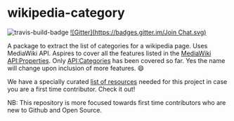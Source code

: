 # wikipedia-category
![travis-build-badge](https://travis-ci.org/abinashmeher999/wikipedia-category.svg?branch=master) [![Gitter](https://badges.gitter.im/Join Chat.svg)](https://gitter.im/wikipedia-category/wikipedia-category?utm_source=badge&utm_medium=badge&utm_campaign=pr-badge&utm_content=badge)

A package to extract the list of categories for a wikipedia page. Uses MediaWiki API. Aspires to cover all the features listed in the [MediaWiki API:Properties](https://www.mediawiki.org/wiki/API:Properties). Only [API:Categories](https://www.mediawiki.org/wiki/API:Categories) has been covered so far. Yes the name will change upon inclusion of more features. :smile:

We have a specially curated [list of resources](https://github.com/abinashmeher999/wikipedia-category/wiki/Resources#first-time-contributors) needed for this project in case you are a first time contributor. Check it out!

NB: This repository is more focused towards first time contributors who are new to Github and Open Source.
